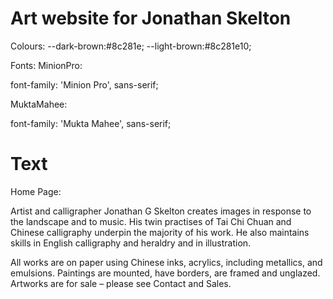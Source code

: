 # Art website for Jonathan Skelton

Colours:
--dark-brown:#8c281e;
--light-brown:#8c281e10;

Fonts:
MinionPro: <link href="https://fonts.cdnfonts.com/css/minion-pro" rel="stylesheet">

font-family: 'Minion Pro', sans-serif;

MuktaMahee: <link rel="preconnect" href="https://fonts.googleapis.com">
<link rel="preconnect" href="https://fonts.gstatic.com" crossorigin>
<link href="https://fonts.googleapis.com/css2?family=Mukta+Mahee:wght@200;300;400;500;600;700;800&display=swap" rel="stylesheet">

font-family: 'Mukta Mahee', sans-serif;


# Text

Home Page:

Artist and calligrapher Jonathan G Skelton creates images in response to the landscape and to music.
His twin practises of Tai Chi Chuan and Chinese calligraphy underpin the majority of his work.
He also maintains skills in English calligraphy and heraldry and in illustration.

All works are on paper using Chinese inks, acrylics, including metallics, and emulsions.
Paintings are mounted, have borders, are framed and unglazed.
Artworks are for sale – please see Contact and Sales.
